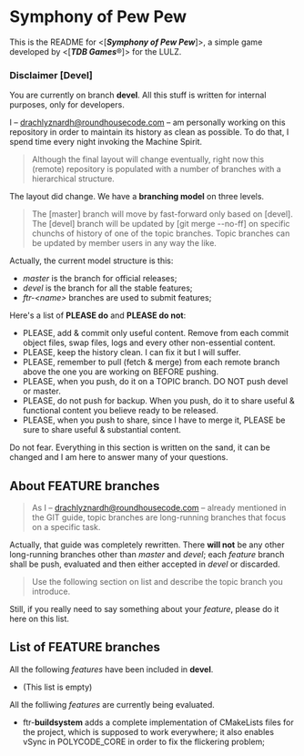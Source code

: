 
Symphony of Pew Pew
===================

This is the README for <[***Symphony of Pew Pew***]>, a simple game developed by
<[***TDB Games***®]> for the LULZ.

### Disclaimer [Devel] ###
You are currently on branch **devel**. All this stuff is written for internal
purposes, only for developers.

I – <drachlyznardh@roundhousecode.com> – am personally working on this
repository in order to maintain its history as clean as possible. To do that, I
spend time every night invoking the Machine Spirit.

> Although the final layout will change eventually, right now this (remote)
repository is populated with a number of branches with a hierarchical structure.

The layout did change. We have a **branching model** on three levels.

> The [master] branch will move by fast-forward only based on [devel]. The [devel]
branch will be updated by [git merge --no-ff] on specific chunchs of history of
one of the topic branches. Topic branches can be updated by member users in any
way the like.

Actually, the current model structure is this:

- *master* is the branch for official releases;
- *devel* is the branch for all the stable features;
- *ftr-&lt;name&gt;* branches are used to submit features;

Here's a list of **PLEASE do** and **PLEASE do not**:

- PLEASE, add & commit only useful content. Remove from each commit object
  files, swap files, logs and every other non-essential content.
- PLEASE, keep the history clean. I can fix it but I will suffer.
- PLEASE, remember to pull (fetch & merge) from each remote branch above the one
  you are working on BEFORE pushing.
- PLEASE, when you push, do it on a TOPIC branch. DO NOT push devel or master.
- PLEASE, do not push for backup. When you push, do it to share useful &
  functional content you believe ready to be released.
- PLEASE, when you push to share, since I have to merge it, PLEASE be sure to
  share useful & substantial content.

Do not fear. Everything in this section is written on the sand, it can be
changed and I am here to answer many of your questions.

About FEATURE branches
----------------------

> As I – <drachlyznardh@roundhousecode.com> – already mentioned in the GIT guide,
topic branches are long-running branches that focus on a specific task.

Actually, that guide was completely rewritten. There **will not** be any other
long-running branches other than *master* and *devel*; each *feature* branch
shall be push, evaluated and then either accepted in *devel* or discarded.

> Use the following section on list and describe the topic branch you introduce.

Still, if you really need to say something about your *feature*, please do it
here on this list.

List of FEATURE branches
------------------------

All the following *features* have been included in **devel**.

- (This list is empty)

All the folliwing *features* are currently being evaluated.

- ftr-**buildsystem** adds a complete implementation of CMakeLists files for the
  project, which is supposed to work everywhere; it also enables vSync in
  POLYCODE_CORE in order to fix the flickering problem;
